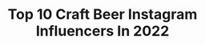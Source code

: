 ---
title: Top 10 Craft Beer Instagram Influencers In 2022
description: >-
  Find top craft beer Instagram influencers in 2022. Most popular hashtags: #craftbeer #craftbeergirl #drinkcraft #craftbeerlife.
platform: Instagram
hits: 604
text_top: Identify the best Instagram profiles on inBeat.
text_bottom: Our platform aggregates 604 Instagram influencers like this for you to connect with.
profiles:
  - username: "kara_bo_beer_a"
    fullname: >-
      
    bio: >-
      wιғey & мoм Canadian sweetheart 🍻Craft beer sipping 💉Tattoos 😻Professional cat snuggler
    location: "Canada"
    followers: 37824
    engagement: 471
    commentsToLikes: 0.107454
    id: ck0u0o9emubo50i19pnxj8t1p
    verified: false
    hashtags: "#ladiesthatlovethecraft, #beergeek, #craftbeergirl, #bccraftbeer"
  - username: "sheknowsbeer"
    fullname: >-
      I’m Ava.
    bio: >-
      🌲 Portland, Oregon 🍺 20 yr craft beer love 🧢 Founder @skbbrand 💙 Board @withloveoregon
    location: "United States"
    followers: 9496
    engagement: 672
    commentsToLikes: 0.083870
    id: ck5zq28wjtsqh0i14kkc1k5zm
    verified: false
    hashtags: "#craftbeerphoto, #sheknowsbeer, #craftbeerlove, #craftbeersnob"
  - username: "pumpedtopour"
    fullname: >-
      Jen *Official Page*
    bio: >-
      Crushing Hearts, Beers and Weights 💔🍺🏋️‍♀️ Craftbeer AF 🔥🍻💯 Owner of @beerthirtyapparel 👕👚 Owner of @sandcreekpub 👊🍻
    location: "United States"
    followers: 42988
    engagement: 642
    commentsToLikes: 0.034848
    id: ck5cbomjlfve60i11vms71cw3
    verified: false
    hashtags: "#craftbeer, #craftbeerlover, #craftbeerlife, #beerthirty"
  - username: "hoppy_face"
    fullname: >-
      Hoppy Face
    bio: >-
      🙋🏼‍♀️Katie 🎨Makeup looks inspired by beer labels 🍺Craft Beer 💄Makeup 🍁New Hampshire 📩Collabs DM\Email 💌hoppy.face923@gmail.com
    location: "United States"
    followers: 5766
    engagement: 1891
    commentsToLikes: 0.053193
    id: ck0w5kccv42f70i19yjzjwpo0
    verified: false
    hashtags: "#craftbeerbabe, #craftnotcrap, #ma, #newhampshire"
  - username: "theartofbeers"
    fullname: >-
      𝙰𝚖𝚊𝚗𝚍𝚊 | 𝙱𝚎𝚎𝚛 • 𝙵𝚘𝚘𝚍 • 𝚃𝚑𝚒𝚗𝚐𝚜
    bio: >-
      🌵Made in Texas🌵 🍺Craft Beer Connoiseur🍺 🍻Untappd - theartofbeers1🍻
    location: "United States"
    followers: 19424
    engagement: 822
    commentsToLikes: 0.025999
    id: ck9wex15xm89o0j78t57pg506
    verified: false
    hashtags: "#socialdistancing, #distillery, #cooking, #drinkcraftbeer"
  - username: "a.girl.rates.beer"
    fullname: >-
      Beck | Wisconsin Beer & Travel
    bio: >-
      Wisconsin blogger and creator #chicago #michigan #wisconsin beers are my specialty Craft Beer 🍻| Cicerone® CBS | Travel ✈️ 📍Madison, WI
    location: "United States"
    followers: 29155
    engagement: 450
    commentsToLikes: 0.033995
    id: ck0vuvhgemckw0i191mmefl9k
    verified: false
    hashtags: "#ichacontest, #newhollandween"
  - username: "that_first_sip"
    fullname: >-
      ＣＲＡＦＴ ＢＥＥＲ & ＴＲＡＶＥL
    bio: >-
      📍รiρρiиg мy wαy тσ α ciтy иєαя yσυ Your Guide to LivingYour Best Craft Beer Life @roadtobrews for more travel adventures! ⓒⓗⓔⓔⓡⓢ🍻
    location: "United States"
    followers: 19992
    engagement: 799
    commentsToLikes: 0.041133
    id: ck14lnt76vldm0i196t9lm2ig
    verified: false
    hashtags: "#beer, #lotd, #ootd, #craftbeer"
  - username: "juliasferato"
    fullname: >-
      Craft Beer Blog 🍺 Крафт пиво 🔞
    bio: >-
      🇷🇺Обзоры крафтового пива, пивоварен, заведений🍻 🇬🇧Craft beer reviews, breweries, pubs🍻 📍Moscow, RUS ↪ juliasferato@ya.ru ❎ Контент для взрослых
    location: "Russia"
    followers: 37881
    engagement: 342
    commentsToLikes: 0.023090
    id: ckap9b3v7rx7v0i78vbd5o887
    verified: false
    hashtags: "#russiancraftbeer, #beergeek, #craftbeergirl, #beerpics"
  - username: "bigwrldsmallgrl"
    fullname: >-
      Caitlin🍺Big World Small Girl
    bio: >-
      ~ atx transplant ~ a travel blog disguised behind photos of craft beer ~ host of 512 Brewed podcast 👇 here to help you plan your next beercation
    location: "United States"
    followers: 19119
    engagement: 310
    commentsToLikes: 0.047469
    id: ck14itdiyh2qy0i19vl1b6qa2
    verified: false
    hashtags: "#keepaustinweird, #atxlifestyle, #beerstagram, #beerlover"
  - username: "imabeer_ky"
    fullname: >-
      Kyla ~ Inspired By Beer
    bio: >-
      🏖 San Diego Living ❤️ Craft Beer Lover 🍻 👣 Follow all my adventures @_ky_on_life 🍻 Tavour Code: KYLA 21+ to follow
    location: "United States"
    followers: 15505
    engagement: 1015
    commentsToLikes: 0.033240
    id: ck139numdm8t30i1927xnvtcg
    verified: false
    hashtags: "#beer, #beerselfie, #craftbeer, #beerky"
---